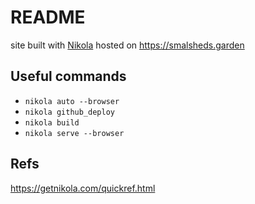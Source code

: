 # README

site built with [Nikola](https://getnikola.com/) hosted on <https://smalsheds.garden>

## Useful commands
- `nikola auto --browser`
- `nikola github_deploy`
- `nikola build`
- `nikola serve --browser`

## Refs
https://getnikola.com/quickref.html
